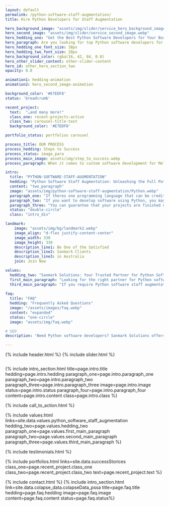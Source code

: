 ```yaml
---
layout: default
permalink: /python-software-staff-augmentation/
title: Hire Python Developers for Staff Augmentation

hero_background_image: "assets/img/slider/service_hero_background_image.webp.webp"
hero_second_image: "assets/img/slider/service_second_image.webp"
hero_hedding_one: "Get the Best Python Software Developers for Your Business with Sanmark Solutions"
hero_paragraph: Are you looking for top Python software developers for your business needs? With our staff augmentation services, we can provide you with the expertise you need to complete your projects quickly and efficiently. Be our client and hire adequately trained, experienced, and trustworthy Python developers from Sanmark Solutions for your business. Contact us today to learn more and get started!
hero_hedding_one_font_size: 38px
hero_hedding_two_font_size: 20px
hero_background_color: rgba(16, 42, 84, 0.8)
hero_other_slider_content: other-slider-content
hero_id: other_hero_section_two
opacity: 0.8

animation1: hedding-animation
animation2: hero_second_image-animation

background_color: '#E7EDF8'
status: 'breadcrumb' 

recent_project: 
  text:  "…and many more!"
  class_one: recent-projects-active
  class_two: carousel-title-text
  background_color: '#E7EDF8'

portfolio_status: portfolios carousel

process_title: OUR PROCESS
process_hedding: Steps to Success
process_status: image_para
process_main_image: assets/img/step_to_success.webp
process_paragraph: When it comes to custom software development for Melbourne & Sydney businesses, we follow a methodological process to take your software project from vision to reality. It involves open and honest communication, timely actions, frequent deliverables, and thorough reviews.

intro:
  title: "PYTHON-SOFTWARE-STAFF-AUGMENTATION"
  hedding: "Python Software Staff Augmentation: Unleashing the Full Potential of Your Business in Melbourne and Sydney"
  content: "two_paragraph"
  image: "assets/img/python-software-staff-augmentation/Python.webp"
  paragraph_one: "If theres one programming language that can be credited for being versatile yet straightforward – it would undoubtedly be Python. The simplicity coupled with flexibility is what has skyrocketed its popularity in recent years. Be it web development or data analysis or machine learning- Python has made a remarkable impact in various sectors with its extensive applicability. Perhaps this explains why companies like Google, Instagram & Spotify are using it substantially to power their platforms forward!" 
  paragraph_two: "If you want to develop software using Python, you may consider staff augmentation services. This involves hiring experienced Python developers to join your team when and how you require them to help you complete your projects. Staff augmentation allows you to access the skills and expertise of top developers without committing to a long-term hire, which can be especially useful for businesses in Melbourne and Sydney that may have fluctuating needs."
  paragraph_three: "You can guarantee that your projects are finished on time and at a high degree by utilising staff augmentation services for Python software development. You may lessen the chance of errors, expedite your development procedures, and produce creative solutions that satisfy your business goals with the assistance of expert Python developers."
  status: "double-circle"
  class: "intro_div"

landmark:
    image: "assets/img/bg/landmark2.webp"
    image_align: "d-flex justify-content-center"
    image_width: 330
    image_height: 330
    description_line1: Be One of the Satisfied
    description_line2: Sanmark Clients
    description_line3: in Australia
    join: Join Now

values:
  hedding_two: "Sanmark Solutions: Your Trusted Partner for Python Software Staff Augmentation"
  first_main_paragraph: "Looking for the right partner for Python software staff augmentation in Sydney and Melbourne can be a daunting task. However, you’ve come to the right place. Sanmark Solutions is a trusted partner for all your Python software development needs. Here are some reasons why you should choose Sanmark for your software augmentation needs."
  third_main_paragraph: "If you require Python software staff augmentation, choose Sanmark Solutions and gain the advantages of working with a dependable partner who is committed to your success. Let us assist you in advancing your software development initiatives and achieving your corporate objectives. To find out more about our staff augmentation services and how we can help your business succeed, get in touch with us right away."
  
faq:
  title: "FAQ"
  hedding: "Frequently Asked Questions"
  image: "/assets/images/faq.webp"
  content: "expanded"
  status: "one-circle"
  image: "assets/img/faq.webp"

# SEO
description: 'Need Python software developers? Sanmark Solutions offers staff augmentation services for Sydney and Melbourne. Access experienced Python developers. Contact us today.'

---
```


{% include header.html %}
{% include slider.html %}

<div style="margin-top:-50px; background-color:{{page.background_color}};" >
    <div style="height:50px"></div>
    </div>

{% include intro_section.html  title=page.intro.title hedding=page.intro.hedding
      paragraph_one=page.intro.paragraph_one paragraph_two=page.intro.paragraph_two paragraph_three=page.intro.paragraph_three image=page.intro.image status=page.intro.status paragraph_four=page.intro.paragraph_four content=page.intro.content class=page.intro.class %}

{% include call_to_action.html %}

{% include values.html links=site.data.values.python_software_staff_augmentation hedding_two=page.values.hedding_two paragraph_one=page.values.first_main_paragraph paragraph_two=page.values.second_main_paragraph paragraph_three=page.values.third_main_paragraph %}

{% include testimonials.html %}

{% include portfolios.html links=site.data.successStorices class_one=page.recent_project.class_one class_two=page.recent_project.class_two text=page.recent_project.text %}

{% include contact.html %}
{% include intro_section.html link=site.data.colapse_data.colapseData_pssa title=page.faq.title hedding=page.faq.hedding image=page.faq.image content=page.faq.content status=page.faq.status%}

<script>
  $(document).ready(function () {
      var owl1 = $('#carouselOne .owl-carousel'); // Target the first carousel
      owl1.owlCarousel();
      $('#carouselOne .customNextBtn').click(function () { // Target the next button of the first carousel
          owl1.trigger('next.owl.carousel');
      });
      $('#carouselOne .customPrevBtn').click(function () { // Target the previous button of the first carousel
          owl1.trigger('prev.owl.carousel', [300]);
      });
  });

  $(document).ready(function () {
      var owl2 = $('#carouselTwo .owl-carousel'); // Target the second carousel
      owl2.owlCarousel();
      $('#carouselTwo .customNextBtn').click(function () { // Target the next button of the second carousel
          owl2.trigger('next.owl.carousel');
      });
      $('#carouselTwo .customPrevBtn').click(function () { // Target the previous button of the second carousel
          owl2.trigger('prev.owl.carousel', [300]);
      });
  });

  function setCardHeights() {
      // Reset card heights
      $('.value-card').height('auto');

      // Initialize variables
      let maxHeight = 0;

      // Find the maximum height among the cards
      $('.value-card').each(function () {
        const cardHeight = $(this).outerHeight();
        maxHeight = Math.max(maxHeight, cardHeight);
      });

      // Set the maximum height to all the cards
      $('.value-card').height(maxHeight);
    }

    // Call the function initially and on window resize
    $(window).on('load resize', function () {
      setCardHeights();
    });

  $(document).ready(function() {
    $("#owl-demo").owlCarousel({
    autoPlay: 3000, //Set AutoPlay to 3 seconds
    items : 4,
    itemsDesktop : [1199,3],
    itemsDesktopSmall : [979,3]
  });
});
</script>
